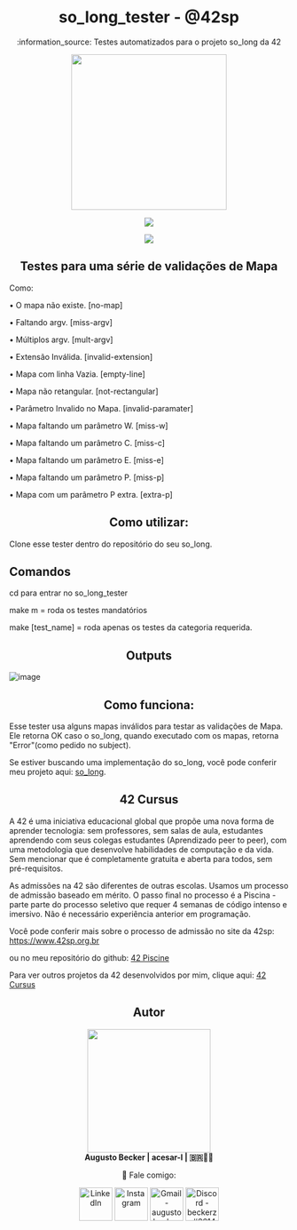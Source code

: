 <h1 align="center">  so_long_tester - @42sp </h1>
<p align="center">:information_source: Testes automatizados para o projeto so_long da 42</p>

<p align="center"><img height="280em" src="https://user-images.githubusercontent.com/81205527/160289951-59faa170-9201-403b-a83b-69f975549ef7.jpg"></p>

<p align="center"><a href="https://www.42sp.org.br/" target="_blank"><img src="https://img.shields.io/static/v1?label=&message=SP&color=000&style=for-the-badge&logo=42""></a></p>

<p align="center"><a href="https://github.com/augustobecker/so_long_tester#readme" target="_blank"><img src="https://img.shields.io/badge/available%20in-EN-blue"></a></p>

<h2  align="center"> Testes para uma série de validações de Mapa</h2>

Como: 

• O mapa não existe.                 [no-map]

• Faltando argv.           	[miss-argv]
  
• Múltiplos argv.          [mult-argv]
  
• Extensão Inválida.  		[invalid-extension]

• Mapa com linha Vazia.   	[empty-line]

• Mapa não retangular.   	[not-rectangular]
  
• Parâmetro Invalido no Mapa.  [invalid-paramater]

• Mapa faltando um parâmetro W.		[miss-w]

• Mapa faltando um parâmetro C.			[miss-c]

• Mapa faltando um parâmetro E.	 		[miss-e]
  
• Mapa faltando um parâmetro P.			[miss-p]
  
• Mapa com um parâmetro P extra.   		[extra-p]
	

<h2  align="center"> Como utilizar:</h2>
 
Clone esse tester dentro do repositório do seu so_long.
	
## Comandos
	
cd para entrar no so_long_tester
	
make m = roda os testes mandatórios

make [test_name] = roda apenas os testes da categoria requerida.

<h2  align="center"> Outputs</h2>
	
![image](https://user-images.githubusercontent.com/81205527/179400332-9e80f631-7d46-464b-a0eb-e481b48ad6b4.png)

<h2  align="center"> Como funciona:</h2>

Esse tester usa alguns mapas inválidos para testar as validações de Mapa.
Ele retorna OK caso o so_long, quando executado com os mapas, retorna "Error"(como pedido no subject).

Se estiver buscando uma implementação do so_long, você pode conferir meu projeto aqui:  [so_long](https://github.com/augustobecker/so_long).
	
<h2 align="center" id="42-cursus"> 42 Cursus </h2>
	
A 42 é uma iniciativa educacional global que propõe uma nova forma de aprender tecnologia: sem professores, sem salas de aula,
estudantes aprendendo com seus colegas estudantes (Aprendizado peer to peer),
com uma metodologia que desenvolve habilidades de computação e da vida.
Sem mencionar que é completamente gratuita e aberta para todos, sem pré-requisitos. 
    
As admissões na 42 são diferentes de outras escolas. Usamos um processo de admissão baseado em mérito.
O passo final no processo é a Piscina - parte parte do processo seletivo que requer 4 semanas de código intenso e imersivo.
Não é necessário experiência anterior em programação.
    
Você pode conferir mais sobre o processo de admissão no site da 42sp: https://www.42sp.org.br
    
ou no meu repositório do github: <a href="https://github.com/augustobecker/42sp_Piscine">42 Piscine</a>

Para ver outros projetos da 42 desenvolvidos por mim, clique aqui: <a href="https://github.com/augustobecker/42cursus">42 Cursus </a>

<h2  align="center" id="autor">Autor</h2>
<div align="center">
	<div>
	<img height="222em" src="https://user-images.githubusercontent.com/81205527/174709160-f4bc029d-b667-469b-b2a7-4e036f1c5349.png">
	</div>
	<div>
		<strong> Augusto Becker | acesar-l | 🇧🇷👨‍🚀</strong>
	
:wave: Fale comigo: 
    	</div> 
    	<div>
  	<a href="https://www.linkedin.com/in/augusto-becker/" target="_blank"><img align="center" alt="LinkedIn" height="60" src="https://user-images.githubusercontent.com/81205527/157161849-01a9df02-bf32-45be-add4-122bc40b48cf.png"></a>
	<a href="https://www.instagram.com/augusto.becker/" target="_blank"><img align="center" alt="Instagram" height="60" src="https://user-images.githubusercontent.com/81205527/157161841-19ec3ab2-2c8f-4ec0-8b9d-3cd885256098.png"></a>
	<a href = "mailto:augustobecker.dev@gmail.com"> <img align="center" alt="Gmail - augustobecker.dev@gmail.com" height="60" src="https://user-images.githubusercontent.com/81205527/157161831-eb9dffee-404b-4ffe-b0af-34671219f7fb.png"></a>
	<a href="https://discord.gg/3kxYkBRxUy" target="_blank"><img align="center" alt="Discord - beckerzz#3614" height="60" src="https://user-images.githubusercontent.com/81205527/157161820-de88dc63-61a3-4c9f-9445-07ac98bf0bc2.png"></a>
	</div>
</div>    	
